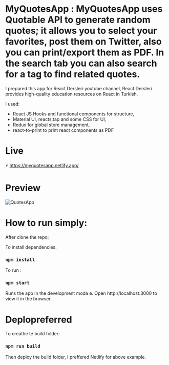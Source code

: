 # MyQuotesApp : MyQuotesApp uses Quotable API to generate random quotes; it allows you to select your favorites, post them on Twitter, also you can print/export them as PDF. In the search tab you can also search for a tag to find related quotes.

I prepared this app for React Dersleri youtube channel, React Dersleri provides high-quality education resources on React in Turkish.

I used:
- React JS Hooks and functional components for structure,
- Material UI, reacts,tap and some CSS for UI,
- Redux for global store management,
- react-to-print to print react components as PDF

 
 
 # Live 
 
 ⚡ https://myquotesapp.netlify.app/
 
 # Preview
 
  ![QuotesApp](https://user-images.githubusercontent.com/75986477/141348513-bcloning81-0dab-4512-8949-4bfab82e456e.gif)


 # How to run simply:
 After clone the repo;

 To install dependencies:
 ### `npm install` 
 
 To run :
 ### `npm start`
 Runs the app in the development moda e. Open http://localhost:3000 to view it in the browser.

 # Deplopreferred
 To creathe te build folder:
 ### `npm run build`
 Then deploy the build folder, I preffered Netlify for above example.
